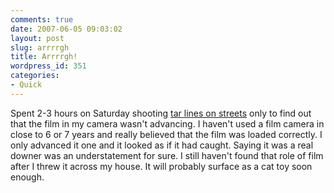 ```yaml
---
comments: true
date: 2007-06-05 09:03:02
layout: post
slug: arrrrgh
title: Arrrrgh!
wordpress_id: 351
categories:
- Quick
---
```


Spent 2-3 hours on Saturday shooting [tar lines on streets](http://ryanfitzer.com/?p=334) only to find out that the film in my camera wasn't advancing. I haven't used a film camera in close to 6 or 7 years and really believed that the film was loaded correctly. I only advanced it one and it looked as if it had caught. Saying it was a real downer was an understatement for sure. I still haven't found that role of film after I threw it across my house. It will probably surface as a cat toy soon enough.
